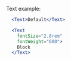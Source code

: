 Text example:
```jsx
  <Text>Default</Text>
```
```jsx
  <Text
    fontSize="2.8rem"
    fontWeight="600">
    Block
  </Text>
```
